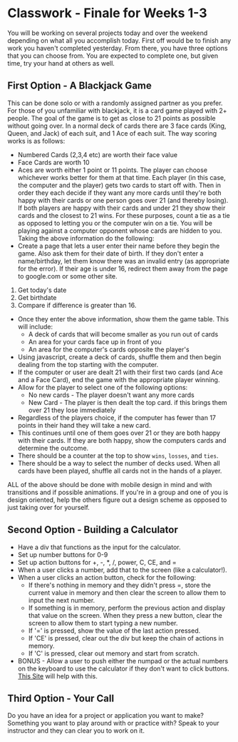 # Classwork - Finale for Weeks 1-3

You will be working on several projects today and over the weekend depending on what all you accomplish today. First off would be to finish any work you haven't completed yesterday. From there, you have three options that you can choose from. You are expected to complete one, but given time, try your hand at others as well.

## First Option - A Blackjack Game

This can be done solo or with a randomly assigned partner as you prefer. For those of you unfamiliar with blackjack, it is a card game played with 2+ people. The goal of the game is to get as close to 21 points as possible without going over. In a normal deck of cards there are 3 face cards (King, Queen, and Jack) of each suit, and 1 Ace of each suit. The way scoring works is as follows:

- Numbered Cards (2,3,4 etc) are worth their face value
- Face Cards are worth 10
- Aces are worth either 1 point or 11 points. The player can choose whichever works better for them at that time.
  Each player (in this case, the computer and the player) gets two cards to start off with. Then in order they each decide if they want any more cards until they're both happy with their cards or one person goes over 21 (and thereby losing). If both players are happy with their cards and under 21 they show their cards and the closest to 21 wins. For these purposes, count a tie as a tie as opposed to letting you or the computer win on a tie. You will be playing against a computer opponent whose cards are hidden to you. Taking the above information do the following:
- Create a page that lets a user enter their name before they begin the game. Also ask them for their date of birth. If they don't enter a name/birthday, let them know there was an invalid entry (as appropriate for the error). If their age is under 16, redirect them away from the page to google.com or some other site.

1. Get today's date
2. Get birthdate
3. Compare if difference is greater than 16.

- Once they enter the above information, show them the game table. This will include:
  - A deck of cards that will become smaller as you run out of cards
  - An area for your cards face up in front of you
  - An area for the computer's cards opposite the player's
- Using javascript, create a deck of cards, shuffle them and then begin dealing from the top starting with the computer.
- If the computer or user are dealt 21 with their first two cards (and Ace and a Face Card), end the game with the appropriate player winning.
- Allow for the player to select one of the following options:
  - No new cards - The player doesn't want any more cards
  - New Card - The player is then dealt the top card. if this brings them over 21 they lose immediately
- Regardless of the players choice, if the computer has fewer than 17 points in their hand they will take a new card.
- This continues until one of them goes over 21 or they are both happy with their cards. If they are both happy, show the computers cards and determine the outcome.
- There should be a counter at the top to show `wins`, `losses`, and `ties`.
- There should be a way to select the number of decks used. When all cards have been played, shuffle all cards not in the hands of a player.

ALL of the above should be done with mobile design in mind and with transitions and if possible animations. If you're in a group and one of you is design oriented, help the others figure out a design scheme as opposed to just taking over for yourself.

## Second Option - Building a Calculator

- Have a div that functions as the input for the calculator.
- Set up number buttons for 0-9
- Set up action buttons for +, -, \*, /, power, C, CE, and =
- When a user clicks a number, add that to the screen (like a calculator!).
- When a user clicks an action button, check for the following:
  - If there's nothing in memory and they didn't press =, store the current value in memory and then clear the screen to allow them to input the next number.
  - If something is in memory, perform the previous action and display that value on the screen. When they press a new button, clear the screen to allow them to start typing a new number.
  - If '=' is pressed, show the value of the last action pressed.
  - If 'CE' is pressed, clear out the div but keep the chain of actions in memory.
  - If 'C' is pressed, clear out memory and start from scratch.
- BONUS - Allow a user to push either the numpad or the actual numbers on the keyboard to use the calculator if they don't want to click buttons. [This Site](https://keycode.info/) will help with this.

## Third Option - Your Call

Do you have an idea for a project or application you want to make? Something you want to play around with or practice with? Speak to your instructor and they can clear you to work on it.
